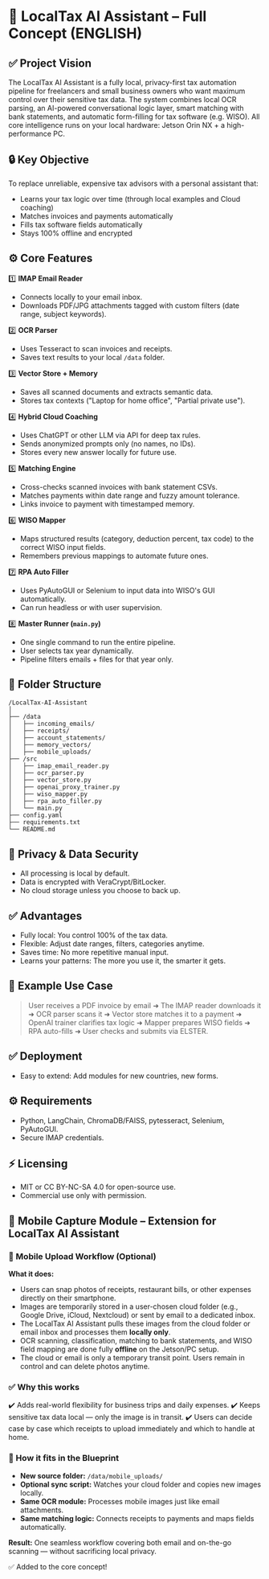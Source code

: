 # 📘 LocalTax AI Assistant – Full Concept (ENGLISH)

## ✅ Project Vision

The LocalTax AI Assistant is a fully local, privacy-first tax automation pipeline for freelancers and small business owners who want maximum control over their sensitive tax data. The system combines local OCR parsing, an AI-powered conversational logic layer, smart matching with bank statements, and automatic form-filling for tax software (e.g. WISO). All core intelligence runs on your local hardware: Jetson Orin NX + a high-performance PC.

## 🔒 Key Objective

To replace unreliable, expensive tax advisors with a personal assistant that:

* Learns your tax logic over time (through local examples and Cloud coaching)
* Matches invoices and payments automatically
* Fills tax software fields automatically
* Stays 100% offline and encrypted

## ⚙️ Core Features

1️⃣ **IMAP Email Reader**

* Connects locally to your email inbox.
* Downloads PDF/JPG attachments tagged with custom filters (date range, subject keywords).

2️⃣ **OCR Parser**

* Uses Tesseract to scan invoices and receipts.
* Saves text results to your local `/data` folder.

3️⃣ **Vector Store + Memory**

* Saves all scanned documents and extracts semantic data.
* Stores tax contexts ("Laptop for home office", "Partial private use").

4️⃣ **Hybrid Cloud Coaching**

* Uses ChatGPT or other LLM via API for deep tax rules.
* Sends anonymized prompts only (no names, no IDs).
* Stores every new answer locally for future use.

5️⃣ **Matching Engine**

* Cross-checks scanned invoices with bank statement CSVs.
* Matches payments within date range and fuzzy amount tolerance.
* Links invoice to payment with timestamped memory.

6️⃣ **WISO Mapper**

* Maps structured results (category, deduction percent, tax code) to the correct WISO input fields.
* Remembers previous mappings to automate future ones.

7️⃣ **RPA Auto Filler**

* Uses PyAutoGUI or Selenium to input data into WISO's GUI automatically.
* Can run headless or with user supervision.

8️⃣ **Master Runner (`main.py`)**

* One single command to run the entire pipeline.
* User selects tax year dynamically.
* Pipeline filters emails + files for that year only.

## 📂 Folder Structure

```
/LocalTax-AI-Assistant
│
├── /data
│   ├── incoming_emails/
│   ├── receipts/
│   ├── account_statements/
│   ├── memory_vectors/
│   ├── mobile_uploads/
├── /src
│   ├── imap_email_reader.py
│   ├── ocr_parser.py
│   ├── vector_store.py
│   ├── openai_proxy_trainer.py
│   ├── wiso_mapper.py
│   ├── rpa_auto_filler.py
│   └── main.py
├── config.yaml
├── requirements.txt
└── README.md
```

## 🔑 Privacy & Data Security

* All processing is local by default.
* Data is encrypted with VeraCrypt/BitLocker.
* No cloud storage unless you choose to back up.

## ✅ Advantages

* Fully local: You control 100% of the tax data.
* Flexible: Adjust date ranges, filters, categories anytime.
* Saves time: No more repetitive manual input.
* Learns your patterns: The more you use it, the smarter it gets.

## 🧩 Example Use Case

> User receives a PDF invoice by email ➜ The IMAP reader downloads it ➜ OCR parser scans it ➜ Vector store matches it to a payment ➜ OpenAI trainer clarifies tax logic ➜ Mapper prepares WISO fields ➜ RPA auto-fills ➜ User checks and submits via ELSTER.

## ✅ Deployment

* Easy to extend: Add modules for new countries, new forms.

## ⚙️ Requirements

* Python, LangChain, ChromaDB/FAISS, pytesseract, Selenium, PyAutoGUI.
* Secure IMAP credentials.

## ⚡ Licensing

* MIT or CC BY-NC-SA 4.0 for open-source use.
* Commercial use only with permission.

## 📱 Mobile Capture Module – Extension for LocalTax AI Assistant

### 📲 Mobile Upload Workflow (Optional)

**What it does:**

* Users can snap photos of receipts, restaurant bills, or other expenses directly on their smartphone.
* Images are temporarily stored in a user-chosen cloud folder (e.g., Google Drive, iCloud, Nextcloud) or sent by email to a dedicated inbox.
* The LocalTax AI Assistant pulls these images from the cloud folder or email inbox and processes them **locally only**.
* OCR scanning, classification, matching to bank statements, and WISO field mapping are done fully **offline** on the Jetson/PC setup.
* The cloud or email is only a temporary transit point. Users remain in control and can delete photos anytime.

### ✅ Why this works

✔️ Adds real-world flexibility for business trips and daily expenses.
✔️ Keeps sensitive tax data local — only the image is in transit.
✔️ Users can decide case by case which receipts to upload immediately and which to handle at home.

### 📁 How it fits in the Blueprint

* **New source folder:** `/data/mobile_uploads/`
* **Optional sync script:** Watches your cloud folder and copies new images locally.
* **Same OCR module:** Processes mobile images just like email attachments.
* **Same matching logic:** Connects receipts to payments and maps fields automatically.

**Result:** One seamless workflow covering both email and on-the-go scanning — without sacrificing local privacy.

✅ Added to the core concept!
